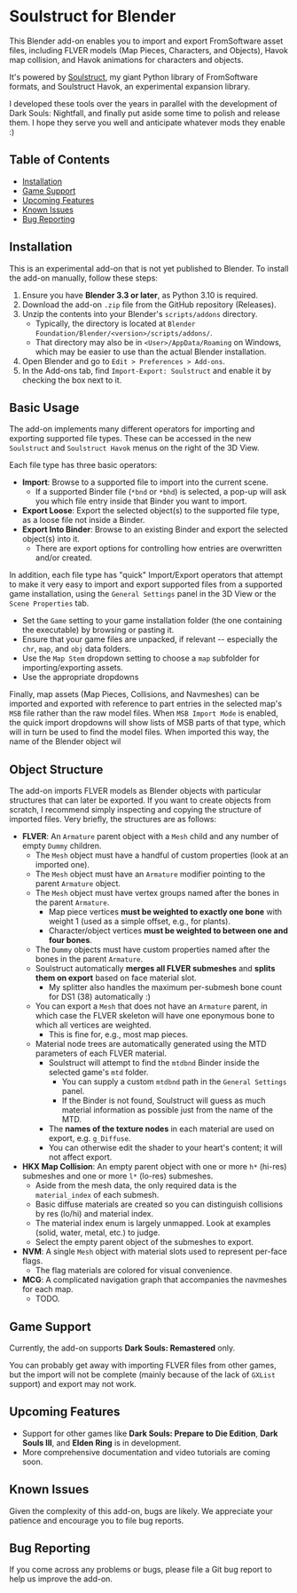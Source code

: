 # Soulstruct for Blender

This Blender add-on enables you to import and export FromSoftware asset files, including FLVER models (Map Pieces, Characters, and Objects), Havok map collision, and Havok animations for characters and objects.

It's powered by [Soulstruct](https://github.com/Grimrukh/soulstruct), my giant Python library of FromSoftware formats, and Soulstruct Havok, an experimental expansion library.

I developed these tools over the years in parallel with the development of Dark Souls: Nightfall, and finally put aside some time to polish and release them. I hope they serve you well and anticipate whatever mods they enable :)

## Table of Contents

- [Installation](#installation)
- [Game Support](#game-support)
- [Upcoming Features](#upcoming-features)
- [Known Issues](#known-issues)
- [Bug Reporting](#bug-reporting)

## Installation

This is an experimental add-on that is not yet published to Blender. To install the add-on manually, follow these steps:

1. Ensure you have **Blender 3.3 or later**, as Python 3.10 is required.
2. Download the add-on `.zip` file from the GitHub repository (Releases).
3. Unzip the contents into your Blender's `scripts/addons` directory. 
    - Typically, the directory is located at `Blender Foundation/Blender/<version>/scripts/addons/`.
    - That directory may also be in `<User>/AppData/Roaming` on Windows, which may be easier to use than the actual Blender installation.
4. Open Blender and go to `Edit > Preferences > Add-ons`.
5. In the Add-ons tab, find `Import-Export: Soulstruct` and enable it by checking the box next to it.

## Basic Usage

The add-on implements many different operators for importing and exporting supported file types.
These can be accessed in the new `Soulstruct` and `Soulstruct Havok` menus on the right of the 3D View.

Each file type has three basic operators:
- **Import**: Browse to a supported file to import into the current scene.
  - If a supported Binder file (`*bnd` or `*bhd`) is selected, a pop-up will ask you which file entry inside that Binder you want to import.
- **Export Loose**: Export the selected object(s) to the supported file type, as a loose file not inside a Binder.
- **Export Into Binder**: Browse to an existing Binder and export the selected object(s) into it.
  - There are export options for controlling how entries are overwritten and/or created.

In addition, each file type has "quick" Import/Export operators that attempt to make it very easy to import
and export supported files from a supported game installation, using the `General Settings` panel in the 3D View or
the `Scene Properties` tab.
- Set the `Game` setting to your game installation folder (the one containing the executable) by browsing or pasting it.
- Ensure that your game files are unpacked, if relevant -- especially the `chr`, `map`, and `obj` data folders.
- Use the `Map Stem` dropdown setting to choose a `map` subfolder for importing/exporting assets.
- Use the appropriate dropdowns

Finally, map assets (Map Pieces, Collisions, and Navmeshes) can be imported and exported with reference
to part entries in the selected map's `MSB` file rather than the raw model files. When `MSB Import Mode` is
enabled, the quick import dropdowns will show lists of MSB parts of that type, which will in turn be used to find
the model files. When imported this way, the name of the Blender object wil

## Object Structure

The add-on imports FLVER models as Blender objects with particular structures that can later be exported.
If you want to create objects from scratch, I recommend simply inspecting and copying the structure of imported
files. Very briefly, the structures are as follows:
- **FLVER**: An `Armature` parent object with a `Mesh` child and any number of empty `Dummy` children.
  - The `Mesh` object must have a handful of custom properties (look at an imported one).
  - The `Mesh` object must have an `Armature` modifier pointing to the parent `Armature` object.
  - The `Mesh` object must have vertex groups named after the bones in the parent `Armature`.
    - Map piece vertices **must be weighted to exactly one bone** with weight 1 (used as a simple offset, e.g., for plants).
    - Character/object vertices **must be weighted to between one and four bones**.
  - The `Dummy` objects must have custom properties named after the bones in the parent `Armature`.
  - Soulstruct automatically **merges all FLVER submeshes** and **splits them on export** based on face material slot.
    - My splitter also handles the maximum per-submesh bone count for DS1 (38) automatically :)
  - You can export a `Mesh` that does not have an `Armature` parent, in which case the FLVER skeleton will have one eponymous bone to which all vertices are weighted.
    - This is fine for, e.g., most map pieces.
  - Material node trees are automatically generated using the MTD parameters of each FLVER material.
    - Soulstruct will attempt to find the `mtdbnd` Binder inside the selected game's `mtd` folder.
      - You can supply a custom `mtdbnd` path in the `General Settings` panel.
      - If the Binder is not found, Soulstruct will guess as much material information as possible just from the name of the MTD.
    - The **names of the texture nodes** in each material are used on export, e.g. `g_Diffuse`.
    - You can otherwise edit the shader to your heart's content; it will not affect export.
- **HKX Map Collision**: An empty parent object with one or more `h*` (hi-res) submeshes and one or more `l*` (lo-res) submeshes.
  - Aside from the mesh data, the only required data is the `material_index` of each submesh.
  - Basic diffuse materials are created so you can distinguish collisions by res (lo/hi) and material index.
  - The material index enum is largely unmapped. Look at examples (solid, water, metal, etc.) to judge.
  - Select the empty parent object of the submeshes to export.
- **NVM**: A single `Mesh` object with material slots used to represent per-face flags.
  - The flag materials are colored for visual convenience.
- **MCG**: A complicated navigation graph that accompanies the navmeshes for each map.
  - TODO.

## Game Support

Currently, the add-on supports **Dark Souls: Remastered** only.

You can probably get away with importing FLVER files from other games, but the import will not
be complete (mainly because of the lack of `GXList` support) and export may not work.

## Upcoming Features

- Support for other games like **Dark Souls: Prepare to Die Edition**, **Dark Souls III**, and **Elden Ring** is in development.
- More comprehensive documentation and video tutorials are coming soon.

## Known Issues

Given the complexity of this add-on, bugs are likely. We appreciate your patience and encourage you to file bug reports.

## Bug Reporting

If you come across any problems or bugs, please file a Git bug report to help us improve the add-on.
